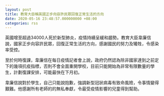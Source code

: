 ```yaml
---
layout: post
title: 教育大臣稱英國正步向容許民眾回復正常生活的方向
date: 2020-05-16 23:48:57.000000000 +08:00
categories: rss
---
```


英國增至超過34000人死於新型肺炎，疫情持續呈緩和趨勢。教育大臣韋廉信說，國家正步向容許民眾，回復正常生活的方向，感謝國民的努力及犧牲，令感染率受控。

至於何時復課，韋廉信在每日疫情記者會上說，政府仍然認為除非國家達到之前定下的幾項抗疫指標，否則不會全面重開學校，目前只能開始為非常有限數量的學生，計劃復課安排，可能最快在下月初。

韋廉信說對於學生，自己只能說抱歉，強調新型冠狀病毒有致命風險，令事情變得艱難。他感謝所有老師的的無私奉獻，令最受疫情影響的兒童得到幫助。
